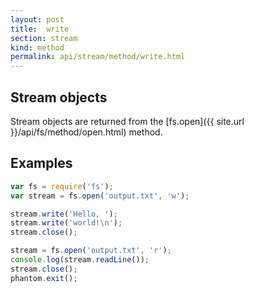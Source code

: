 ```yaml
---
layout: post
title:  write
section: stream
kind: method
permalink: api/stream/method/write.html
---
```


## Stream objects

Stream objects are returned from the [fs.open]({{ site.url }}/api/fs/method/open.html) method.

## Examples

```javascript
var fs = require('fs');
var stream = fs.open('output.txt', 'w');

stream.write('Hello, ');
stream.write('world!\n');
stream.close();

stream = fs.open('output.txt', 'r');
console.log(stream.readLine());
stream.close();
phantom.exit();
```








